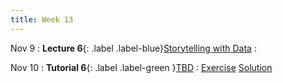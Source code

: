 ```yaml
---
title: Week 13
---
```


Nov 9
: **Lecture 6**{: .label .label-blue}[Storytelling with Data](#)
  : [](#)

Nov 10
: **Tutorial 6**{: .label .label-green }[TBD](#)
  : [Exercise](#) [Solution](#)
